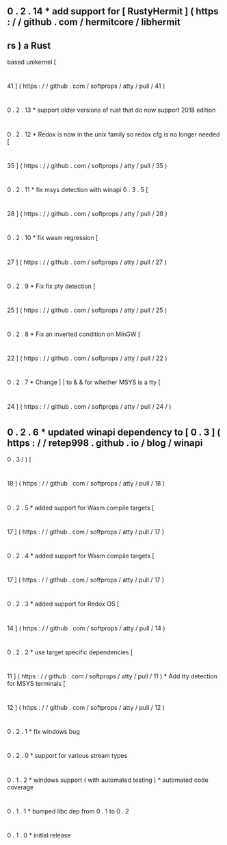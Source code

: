 #
0
.
2
.
14
*
add
support
for
[
RustyHermit
]
(
https
:
/
/
github
.
com
/
hermitcore
/
libhermit
-
rs
)
a
Rust
-
based
unikernel
[
#
41
]
(
https
:
/
/
github
.
com
/
softprops
/
atty
/
pull
/
41
)
#
0
.
2
.
13
*
support
older
versions
of
rust
that
do
now
support
2018
edition
#
0
.
2
.
12
*
Redox
is
now
in
the
unix
family
so
redox
cfg
is
no
longer
needed
[
#
35
]
(
https
:
/
/
github
.
com
/
softprops
/
atty
/
pull
/
35
)
#
0
.
2
.
11
*
fix
msys
detection
with
winapi
0
.
3
.
5
[
#
28
]
(
https
:
/
/
github
.
com
/
softprops
/
atty
/
pull
/
28
)
#
0
.
2
.
10
*
fix
wasm
regression
[
#
27
]
(
https
:
/
/
github
.
com
/
softprops
/
atty
/
pull
/
27
)
#
0
.
2
.
9
*
Fix
fix
pty
detection
[
#
25
]
(
https
:
/
/
github
.
com
/
softprops
/
atty
/
pull
/
25
)
#
0
.
2
.
8
*
Fix
an
inverted
condition
on
MinGW
[
#
22
]
(
https
:
/
/
github
.
com
/
softprops
/
atty
/
pull
/
22
)
#
0
.
2
.
7
*
Change
|
|
to
&
&
for
whether
MSYS
is
a
tty
[
#
24
]
(
https
:
/
/
github
.
com
/
softprops
/
atty
/
pull
/
24
/
)
#
0
.
2
.
6
*
updated
winapi
dependency
to
[
0
.
3
]
(
https
:
/
/
retep998
.
github
.
io
/
blog
/
winapi
-
0
.
3
/
)
[
#
18
]
(
https
:
/
/
github
.
com
/
softprops
/
atty
/
pull
/
18
)
#
0
.
2
.
5
*
added
support
for
Wasm
compile
targets
[
#
17
]
(
https
:
/
/
github
.
com
/
softprops
/
atty
/
pull
/
17
)
#
0
.
2
.
4
*
added
support
for
Wasm
compile
targets
[
#
17
]
(
https
:
/
/
github
.
com
/
softprops
/
atty
/
pull
/
17
)
#
0
.
2
.
3
*
added
support
for
Redox
OS
[
#
14
]
(
https
:
/
/
github
.
com
/
softprops
/
atty
/
pull
/
14
)
#
0
.
2
.
2
*
use
target
specific
dependencies
[
#
11
]
(
https
:
/
/
github
.
com
/
softprops
/
atty
/
pull
/
11
)
*
Add
tty
detection
for
MSYS
terminals
[
#
12
]
(
https
:
/
/
github
.
com
/
softprops
/
atty
/
pull
/
12
)
#
0
.
2
.
1
*
fix
windows
bug
#
0
.
2
.
0
*
support
for
various
stream
types
#
0
.
1
.
2
*
windows
support
(
with
automated
testing
)
*
automated
code
coverage
#
0
.
1
.
1
*
bumped
libc
dep
from
0
.
1
to
0
.
2
#
0
.
1
.
0
*
initial
release
